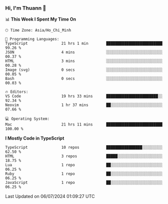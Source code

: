 ### Hi, I'm Thuann 👋

<!--START_SECTION:waka-->
📊 **This Week I Spent My Time On** 

```text
🕑︎ Time Zone: Asia/Ho_Chi_Minh

💬 Programming Languages: 
TypeScript               21 hrs 1 min        █████████████████████████   99.26 % 
JSON                     4 mins              ░░░░░░░░░░░░░░░░░░░░░░░░░   00.37 % 
HTML                     3 mins              ░░░░░░░░░░░░░░░░░░░░░░░░░   00.28 % 
Image (svg)              0 secs              ░░░░░░░░░░░░░░░░░░░░░░░░░   00.05 % 
Bash                     0 secs              ░░░░░░░░░░░░░░░░░░░░░░░░░   00.03 % 

🔥 Editors: 
VS Code                  19 hrs 33 mins      ███████████████████████░░   92.34 % 
Neovim                   1 hr 37 mins        ██░░░░░░░░░░░░░░░░░░░░░░░   07.66 % 

💻 Operating System: 
Mac                      21 hrs 11 mins      █████████████████████████   100.00 % 
```

**I Mostly Code in TypeScript** 

```text
TypeScript               10 repos            ████████████████░░░░░░░░░   62.50 % 
HTML                     3 repos             █████░░░░░░░░░░░░░░░░░░░░   18.75 % 
Lua                      1 repo              ██░░░░░░░░░░░░░░░░░░░░░░░   06.25 % 
Ruby                     1 repo              ██░░░░░░░░░░░░░░░░░░░░░░░   06.25 % 
JavaScript               1 repo              ██░░░░░░░░░░░░░░░░░░░░░░░   06.25 % 
```




 Last Updated on 06/07/2024 01:09:27 UTC
<!--END_SECTION:waka-->
